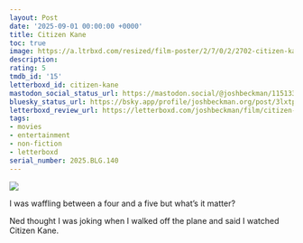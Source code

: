 ```yaml
---
layout: Post
date: '2025-09-01 00:00:00 +0000'
title: Citizen Kane
toc: true
image: https://a.ltrbxd.com/resized/film-poster/2/7/0/2/2702-citizen-kane-0-600-0-900-crop.jpg?v=56bbc53dfd
description:
rating: 5
tmdb_id: '15'
letterboxd_id: citizen-kane
mastodon_social_status_url: https://mastodon.social/@joshbeckman/115133806385206645
bluesky_status_url: https://bsky.app/profile/joshbeckman.org/post/3lxtptpfjut2r
letterboxd_review_url: https://letterboxd.com/joshbeckman/film/citizen-kane/
tags:
- movies
- entertainment
- non-fiction
- letterboxd
serial_number: 2025.BLG.140
---
```

 <p><img src="https://a.ltrbxd.com/resized/film-poster/2/7/0/2/2702-citizen-kane-0-600-0-900-crop.jpg?v=56bbc53dfd"/></p> <p>I was waffling between a four and a five but what’s it matter?</p><p>Ned thought I was joking when I walked off the plane and said I watched Citizen Kane.</p> 
